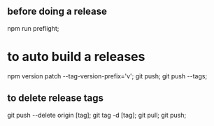 ## before doing a release

npm run preflight;

# to auto build a releases

npm version patch --tag-version-prefix='v';
git push;
git push --tags;

## to delete release tags

git push --delete origin [tag];
git tag -d [tag];
git pull;
git push;
